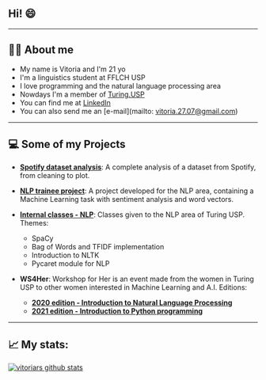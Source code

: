## Hi! 😄

----
## 👩‍💻 About me
- My name is Vitoria and I'm 21 yo
- I'm a linguistics student at FFLCH USP
- I love programming and the natural language processing area 
- Nowdays I'm a member of [Turing.USP](https://github.com/turing-usp)
- You can find me at [LinkedIn](https://www.linkedin.com/in/vitoria-rodrigues-silva/)
- You can also send me an [e-mail](mailto: vitoria.27.07@gmail.com)

----
## 💻 Some of my Projects
- **[Spotify dataset analysis](https://github.com/vitoriars/mini-projeto-analise-e-limpeza)**: A complete analysis of a dataset from Spotify, from cleaning to plot.

- **[NLP trainee project](https://github.com/vitoriars/Projeto-Final-NLP)**: A project developed for the NLP area, containing a Machine Learning task with sentiment analysis and word vectors.

-  **[Internal classes - NLP](https://github.com/vitoriars/Aulas-internas-NLP)**: Classes given to the NLP area of Turing USP. Themes:
      - SpaCy
      - Bag of Words and TFIDF implementation
      - Introduction to NLTK
      - Pycaret module for NLP
     
-  **WS4Her**: Workshop for Her is an event made from the women in Turing USP to other women interested in Machine Learning and A.I. Editions:
      - [**2020 edition - Introduction to Natural Language Processing**](https://github.com/turing-usp/WS4Her2020)
      - [**2021 edition - Introduction to Python programming**](https://github.com/turing-usp/WS4Her2021.1)
  
  
----
 
 ## 📈 My stats:
 
[![vitoriars github stats](https://github-readme-stats.vercel.app/api?username=vitoriars)](https://github.com/anuraghazra/github-readme-stats)

